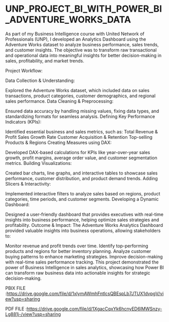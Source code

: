# UNP_PROJECT_BI_WITH_POWER_BI_ADVENTURE_WORKS_DATA

As part of my Business Intelligence course with United Network of Professionals (UNP), I developed an Analytics Dashboard using the Adventure Works dataset to analyze business performance, sales trends, and customer insights. The objective was to transform raw transactional and operational data into meaningful insights for better decision-making in sales, profitability, and market trends.

Project Workflow:

Data Collection & Understanding:

Explored the Adventure Works dataset, which included data on sales transactions, product categories, customer demographics, and regional sales performance.
Data Cleaning & Preprocessing:

Ensured data accuracy by handling missing values, fixing data types, and standardizing formats for seamless analysis.
Defining Key Performance Indicators (KPIs):

Identified essential business and sales metrics, such as:
Total Revenue & Profit
Sales Growth Rate
Customer Acquisition & Retention
Top-selling Products & Regions
Creating Measures using DAX:

Developed DAX-based calculations for KPIs like year-over-year sales growth, profit margins, average order value, and customer segmentation metrics.
Building Visualizations:

Created bar charts, line graphs, and interactive tables to showcase sales performance, customer distribution, and product demand trends.
Adding Slicers & Interactivity:

Implemented interactive filters to analyze sales based on regions, product categories, time periods, and customer segments.
Developing a Dynamic Dashboard:

Designed a user-friendly dashboard that provides executives with real-time insights into business performance, helping optimize sales strategies and profitability.
Outcome & Impact:
The Adventure Works Analytics Dashboard provided valuable insights into business operations, allowing stakeholders to:

Monitor revenue and profit trends over time.
Identify top-performing products and regions for better inventory planning.
Analyze customer buying patterns to enhance marketing strategies.
Improve decision-making with real-time sales performance tracking.
This project demonstrated the power of Business Intelligence in sales analytics, showcasing how Power BI can transform raw business data into actionable insights for strategic decision-making.

PBIX FILE :https://drive.google.com/file/d/1xlymAWmhFntlcsQBEspLb7JTUX1dvpgV/view?usp=sharing

PDF FILE :https://drive.google.com/file/d/1XgacCqxYk6hcnyED6lMWSnzy-Lg881j-/view?usp=sharing
